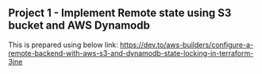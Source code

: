 ## Project 1 - Implement Remote state using S3 bucket and AWS Dynamodb

This is prepared using below link:
https://dev.to/aws-builders/configure-a-remote-backend-with-aws-s3-and-dynamodb-state-locking-in-terraform-3jne

